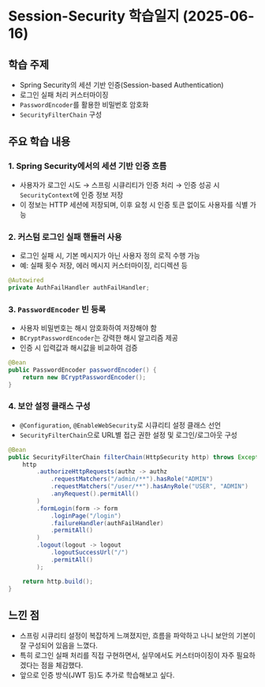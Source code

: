 # Session-Security 학습일지 (2025-06-16)

## 학습 주제
- Spring Security의 세션 기반 인증(Session-based Authentication)
- 로그인 실패 처리 커스터마이징
- `PasswordEncoder`를 활용한 비밀번호 암호화
- `SecurityFilterChain` 구성

## 주요 학습 내용

### 1. Spring Security에서의 세션 기반 인증 흐름
- 사용자가 로그인 시도 → 스프링 시큐리티가 인증 처리 → 인증 성공 시 `SecurityContext`에 인증 정보 저장
- 이 정보는 HTTP 세션에 저장되며, 이후 요청 시 인증 토큰 없이도 사용자를 식별 가능

### 2. 커스텀 로그인 실패 핸들러 사용
- 로그인 실패 시, 기본 메시지가 아닌 사용자 정의 로직 수행 가능
- 예: 실패 횟수 저장, 에러 메시지 커스터마이징, 리디렉션 등

```java
@Autowired
private AuthFailHandler authFailHandler;
```

### 3. `PasswordEncoder` 빈 등록
- 사용자 비밀번호는 해시 암호화하여 저장해야 함
- `BCryptPasswordEncoder`는 강력한 해시 알고리즘 제공
- 인증 시 입력값과 해시값을 비교하여 검증

```java
@Bean
public PasswordEncoder passwordEncoder() {
    return new BCryptPasswordEncoder();
}
```

### 4. 보안 설정 클래스 구성
- `@Configuration`, `@EnableWebSecurity`로 시큐리티 설정 클래스 선언
- `SecurityFilterChain`으로 URL별 접근 권한 설정 및 로그인/로그아웃 구성

```java
@Bean
public SecurityFilterChain filterChain(HttpSecurity http) throws Exception {
    http
        .authorizeHttpRequests(authz -> authz
            .requestMatchers("/admin/**").hasRole("ADMIN")
            .requestMatchers("/user/**").hasAnyRole("USER", "ADMIN")
            .anyRequest().permitAll()
        )
        .formLogin(form -> form
            .loginPage("/login")
            .failureHandler(authFailHandler)
            .permitAll()
        )
        .logout(logout -> logout
            .logoutSuccessUrl("/")
            .permitAll()
        );

    return http.build();
}
```

## 느낀 점
- 스프링 시큐리티 설정이 복잡하게 느껴졌지만, 흐름을 파악하고 나니 보안의 기본이 잘 구성되어 있음을 느꼈다.
- 특히 로그인 실패 처리를 직접 구현하면서, 실무에서도 커스터마이징이 자주 필요하겠다는 점을 체감했다.
- 앞으로 인증 방식(JWT 등)도 추가로 학습해보고 싶다.
